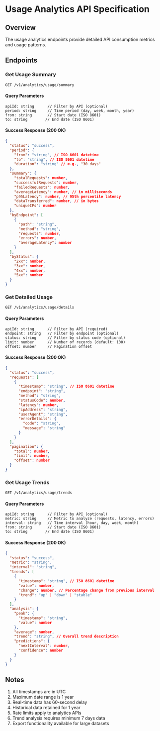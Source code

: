 # Usage Analytics API Specification

## Overview

The usage analytics endpoints provide detailed API consumption metrics and usage patterns.

## Endpoints

### Get Usage Summary

```
GET /v1/analytics/usage/summary
```

#### Query Parameters

```
apiId: string      // Filter by API (optional)
period: string     // Time period (day, week, month, year)
from: string       // Start date (ISO 8601)
to: string        // End date (ISO 8601)
```

#### Success Response (200 OK)

```json
{
  "status": "success",
  "period": {
    "from": "string", // ISO 8601 datetime
    "to": "string", // ISO 8601 datetime
    "duration": "string" // e.g., "30 days"
  },
  "summary": {
    "totalRequests": number,
    "successfulRequests": number,
    "failedRequests": number,
    "averageLatency": number, // in milliseconds
    "p95Latency": number, // 95th percentile latency
    "dataTransferred": number, // in bytes
    "uniqueIPs": number
  },
  "byEndpoint": [
    {
      "path": "string",
      "method": "string",
      "requests": number,
      "errors": number,
      "averageLatency": number
    }
  ],
  "byStatus": {
    "2xx": number,
    "3xx": number,
    "4xx": number,
    "5xx": number
  }
}
```

### Get Detailed Usage

```
GET /v1/analytics/usage/details
```

#### Query Parameters

```
apiId: string      // Filter by API (required)
endpoint: string   // Filter by endpoint (optional)
status: string     // Filter by status code (optional)
limit: number      // Number of records (default: 100)
offset: number     // Pagination offset
```

#### Success Response (200 OK)

```json
{
  "status": "success",
  "requests": [
    {
      "timestamp": "string", // ISO 8601 datetime
      "endpoint": "string",
      "method": "string",
      "statusCode": number,
      "latency": number,
      "ipAddress": "string",
      "userAgent": "string",
      "errorDetails": {
        "code": "string",
        "message": "string"
      }
    }
  ],
  "pagination": {
    "total": number,
    "limit": number,
    "offset": number
  }
}
```

### Get Usage Trends

```
GET /v1/analytics/usage/trends
```

#### Query Parameters

```
apiId: string      // Filter by API (optional)
metric: string     // Metric to analyze (requests, latency, errors)
interval: string   // Time interval (hour, day, week, month)
from: string       // Start date (ISO 8601)
to: string        // End date (ISO 8601)
```

#### Success Response (200 OK)

```json
{
  "status": "success",
  "metric": "string",
  "interval": "string",
  "trends": [
    {
      "timestamp": "string", // ISO 8601 datetime
      "value": number,
      "change": number, // Percentage change from previous interval
      "trend": "up" | "down" | "stable"
    }
  ],
  "analysis": {
    "peak": {
      "timestamp": "string",
      "value": number
    },
    "average": number,
    "trend": "string", // Overall trend description
    "predictions": {
      "nextInterval": number,
      "confidence": number
    }
  }
}
```

## Notes

1. All timestamps are in UTC
2. Maximum date range is 1 year
3. Real-time data has 60-second delay
4. Historical data retained for 1 year
5. Rate limits apply to analytics APIs
6. Trend analysis requires minimum 7 days data
7. Export functionality available for large datasets
